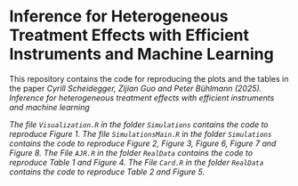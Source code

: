 # Inference for Heterogeneous Treatment Effects with Efficient Instruments and Machine Learning
This repository contains the code for reproducing the plots and the tables in the paper 
<i>Cyrill Scheidegger, Zijian Guo and Peter Bühlmann (2025). Inference for heterogeneous treatment effects with efficient instruments and machine learning<i>

The file `Visualization.R` in the folder `Simulations` contains the code to reproduce Figure 1. The file `SimulationsMain.R` in the folder `Simulations` contains the code to reproduce Figure 2, Figure 3, Figure 6, Figure 7 and Figure 8. The File `AJR.R` in the folder `RealData` contains the code to reproduce Table 1 and Figure 4. The File `Card.R` in the folder `RealData` contains the code to reproduce Table 2 and Figure 5.
